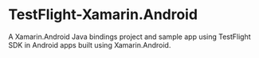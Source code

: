 TestFlight-Xamarin.Android
==========================

A Xamarin.Android Java bindings project and sample app using TestFlight SDK in Android apps built using Xamarin.Android.
